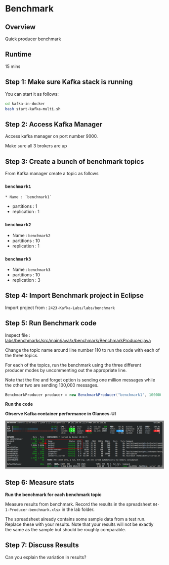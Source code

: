 <link rel='stylesheet' href='assets/css/main.css'/>

# Benchmark 

## Overview

Quick producer benchmark

## Runtime

15 mins

## Step 1: Make sure Kafka stack is running

You can start it as follows:

```bash
cd kafka-in-docker
bash start-kafka-multi.sh
```

## Step 2: Access Kafka Manager

Access kafka manager on port number 9000.

Make sure all 3 brokers are up

## Step 3: Create a bunch of benchmark topics

From Kafka manager create a topic as follows

### `benchmark1`

    * Name : `benchmark1`
* partitions : 1
* replication : 1

### `benchmark2`

* Name : `benchmark2`
* partitions : 10
* replication : 1

### `benchmark3`

* Name : `benchmark3`
* partitions : 10
* replication : 3

## Step 4: Import Benchmark project in Eclipse

Import project from : `2423-Kafka-Labs/labs/benchmark`

## Step 5: Run Benchmark code

Inspect file : [labs/benchmarks/src/main/java/x/benchmark/BenchmarkProducer.java](labs/benchmarks/src/main/java/x/benchmark/BenchmarkProducer.java)

Change the topic name around line number 110 to run the code with each of the three topics. 

For each of the topics, run the benchmark using the three different producer modes by uncommenting out the appropriate line.

Note that the fire and forget option is sending one million messages while the other two are sending 100,000 messages.


```java
BenchmarkProducer producer = new BenchmarkProducer("benchmark1", 100000, SendMode.SYNC);
```

**Run the code**

**Observe Kafka container performance in Glances-UI**

<img src="assets/images/benchmark-1.png" style="border: 5px solid grey ; max-width:100%;" />

## Step 6: Measure stats

**Run the benchmark for each benchmark topic**

Measure results from benchmark. Record the results in the spreadsheet `04-1-Producer-benchmark.xlsx` in the lab folder.

The spreadsheet already contains some sample data from a test run. Replace these with your results. Note that your results will not be exactly the same as the sample but should be roughly comparable. 

## Step 7: Discuss Results

Can you explain the variation in results?
